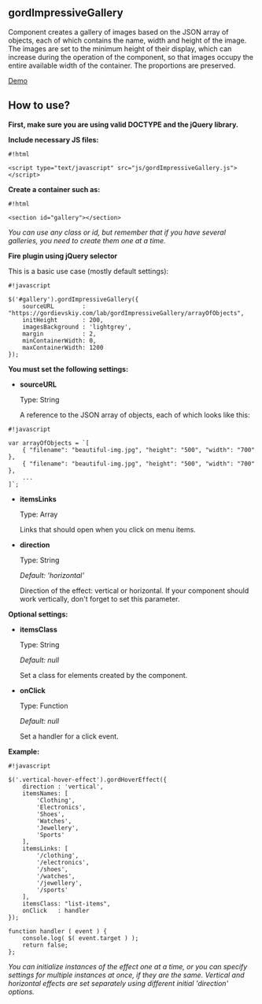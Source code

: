 ## gordImpressiveGallery ##

Сomponent creates a gallery of images based on the JSON array of objects, each of which contains the name, width and height of the image.
The images are set to the minimum height of their display, which can increase during the operation of the component, so that images occupy the entire available width of the container. The proportions are preserved.

[Demo](https://gordievskiy.com/lab/gordImpressiveGallery)

## How to use? ##

**First, make sure you are using valid DOCTYPE and the jQuery library.**

**Include necessary JS files:**
    
```
#!html

<script type="text/javascript" src="js/gordImpressiveGallery.js"></script>
```

**Create a container such as:**
    
```
#!html

<section id="gallery"></section>
```

*You can use any class or id, but remember that if you have several galleries, you need to create them one at a time.*

**Fire plugin using jQuery selector**

This is a basic use case (mostly default settings):
    
```
#!javascript

$('#gallery').gordImpressiveGallery({
    sourceURL        : "https://gordievskiy.com/lab/gordImpressiveGallery/arrayOfObjects",
    initHeight       : 200,
    imagesBackground : 'lightgrey',
    margin           : 2,
    minContainerWidth: 0,
    maxContainerWidth: 1200
});
```

**You must set the following settings:**

* **sourceURL**

    Type: String

    A reference to the JSON array of objects, each of which looks like this:

```
#!javascript

var arrayOfObjects = `[
    { "filename": "beautiful-img.jpg", "height": "500", "width": "700" },
    { "filename": "beautiful-img.jpg", "height": "500", "width": "700" },
    ...
]`;
```


* **itemsLinks**

    Type: Array

    Links that should open when you click on menu items.

* **direction**

    Type: String

    *Default: 'horizontal'*

    Direction of the effect: vertical or horizontal. If your component should work vertically, don't forget to set this parameter.

**Optional settings:**

* **itemsClass**

    Type: String

    *Default: null*

    Set a class for elements created by the component.

* **onClick**

    Type: Function

    *Default: null*

    Set a handler for a click event.

**Example:**
```
#!javascript

$('.vertical-hover-effect').gordHoverEffect({
    direction : 'vertical',
    itemsNames: [
        'Clothing',
        'Electronics',
        'Shoes',
        'Watches',
        'Jewellery',
        'Sports'
    ],
    itemsLinks: [
        '/clothing',
        '/electronics',
        '/shoes',
        '/watches',
        '/jewellery',
        '/sports'
    ],
    itemsClass: "list-items",
    onClick   : handler
});

function handler ( event ) {
    console.log( $( event.target ) );
    return false;
};

```

*You can initialize instances of the effect one at a time, or you can specify settings for multiple instances at once, if they are the same.
Vertical and horizontal effects are set separately using different initial 'direction' options.*